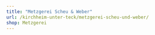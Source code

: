 ```yaml
---
title: "Metzgerei Scheu & Weber"
url: /kirchheim-unter-teck/metzgerei-scheu-und-weber/
shop: Metzgerei
---
```

